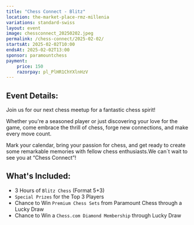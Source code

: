 ```yaml
---
title: "Chess Connect - Blitz"
location: the-market-place-rmz-millenia
variations: standard-swiss
layout: event
image: chessconnect_20250202.jpeg
permalink: /chess-connect/2025-02-02/
startsAt: 2025-02-02T10:00
endsAt: 2025-02-02T13:00
sponsor: paramountchess
payment:
    price: 150
    razorpay: pl_PlHR1ChYXlnHzV
---
```

## Event Details:

Join us for our next chess meetup for a fantastic chess
spirit!

Whether you're a seasoned player or just discovering your love
for the game, come embrace the thrill of chess, forge new connections, and
make every move count. 

Mark your calendar, bring your passion for chess, and get ready to create some remarkable memories with fellow chess enthusiasts.We can`t wait to see you at “Chess Connect”!



## What's Included:
- 3 Hours of `Blitz Chess` (Format 5+3)
- `Special Prizes` for the Top 3 Players
- Chance to Win `Premium Chess Sets` from Paramount Chess through a Lucky Draw
- Chance to Win a `Chess.com Diamond Membership` through Lucky Draw
